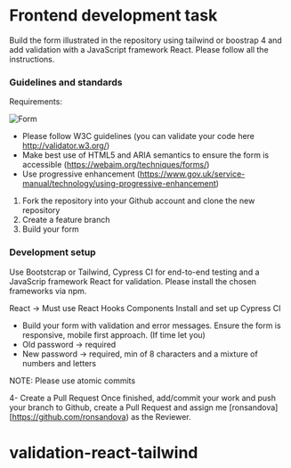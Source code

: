 # Frontend development task

Build the form illustrated in the repository using tailwind or boostrap 4 and add validation with a JavaScript framework React. Please follow all the instructions.

### Guidelines and standards
Requirements:

![Form](password.jpg)

* Please follow W3C guidelines (you can validate your code here http://validator.w3.org/)
* Make best use of HTML5 and ARIA semantics to ensure the form is accessible (https://webaim.org/techniques/forms/)
* Use progressive enhancement (https://www.gov.uk/service-manual/technology/using-progressive-enhancement)


1. Fork the repository into your Github account and clone the new repository
2. Create a feature branch
3. Build your form

### Development setup

Use Bootstcrap or Tailwind, Cypress CI for end-to-end testing and a JavaScrip framework React for validation. Please install the chosen frameworks via npm.

React -> Must use React Hooks Components
Install and set up Cypress CI

* Build your form with validation and error messages. Ensure the form is responsive, mobile first approach. (If time let you)
* Old password -> required
* New password -> required, min of 8 characters and a mixture of numbers and letters

NOTE: Please use atomic commits

4- Create a Pull Request
Once finished, add/commit your work and push your branch to Github, create a Pull Request and assign me [ronsandova][https://github.com/ronsandova) as the Reviewer.
# validation-react-tailwind

